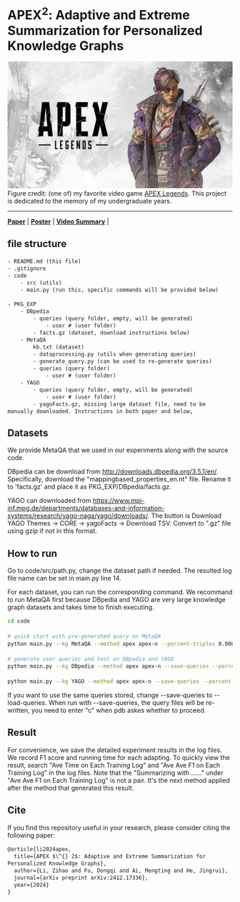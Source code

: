 # APEX<sup>2</sup>: Adaptive and Extreme Summarization for Personalized Knowledge Graphs
![Overview](Apex-Legends.jpg)
Figure credit: (one of) my favorite video game [APEX Legends](https://en.wikipedia.org/wiki/Apex_Legends). This project is dedicated to the memory of my undergraduate years.

------------------------
**[Paper](./KDD2025_APEX2_arXiv.pdf)** | **[Poster](./KDD_2025_Poster.pdf)** | **[Video Summary](https://www.youtube.com/watch?v=FtcNqk7rX40)** | 

## file structure
    - README.md (this file)
    - .gitignore
    - code
        - src (utils)
        - main.py (run this, specific commands will be provided below)
        
    - PKG_EXP
        - DBpedia
            - queries (query folder, empty, will be generated)
                - user # (user folder)
            - facts.gz (dataset, download instructions below)
        - MetaQA    
            kb.txt (dataset)
            - dataprocessing.py (utils when generating queries)
            - generate_query.py (can be used to re-generate queries)
            - queries (query folder)
                - user # (user folder)
        - YAGO
            - queries (query folder, empty, will be generated)
                - user # (user folder)
            - yagoFacts.gz, missing large dataset file, need to be manually downloaded. Instructions in both paper and below, 


## Datasets
We provide MetaQA that we used in our experiments along with the source code. 

DBpedia can be download from http://downloads.dbpedia.org/3.5.1/en/. Specifically, download the "mappingbased_properties_en.nt" file. Rename it to 'facts.gz' and place it as PKG_EXP/DBpedia/facts.gz.

YAGO can downloaded from https://www.mpi-inf.mpg.de/departments/databases-and-information-systems/research/yago-naga/yago/downloads/. The button is Download YAGO Themes -> CORE -> yagoFacts -> Download TSV. Convert to ".gz" file using gzip if not in this format.




## How to run
Go to code/src/path.py, change the dataset path if needed. The resulted log file name can be set in main.py line 14.

For each dataset, you can run the corresponding command. We recommand to run MetaQA first because DBpedia and YAGO are very large knowledge graph datasets and takes time to finish executing.

```sh
cd code

# quick start with pre-generated query on MetaQA
python main.py --kg MetaQA --method apex apex-n --percent-triples 0.0001 --n_users 1

# generate user queries and test on DBpedia and YAGO
python main.py --kg DBpedia --method apex apex-n --save-queries --percent-triples 0.000001 --n_users 1

python main.py --kg YAGO --method apex apex-n --save-queries --percent-triples 0.000001 --n_users 1
```

If you want to use the same queries stored, change --save-queries to --load-queries. When run with --save-queries, the query files will be re-written, you need to enter "c" when pdb askes whether to proceed.


## Result
For convenience, we save the detailed experiment results in the log files. We record F1 score and running time for each adapting. To quickly view the result, search "Ave Time on Each Training Log" and "Ave Ave F1 on Each Training Log" in the log files. Note that the "Summarizing with ......" under "Ave Ave F1 on Each Training Log" is not a pair. It's the next method applied after the method that generated this result.


## Cite
If you find this repository useful in your research, please consider citing the following paper:

```
@article{li2024apex,
  title={APEX $\^{} 2$: Adaptive and Extreme Summarization for Personalized Knowledge Graphs},
  author={Li, Zihao and Fu, Dongqi and Ai, Mengting and He, Jingrui},
  journal={arXiv preprint arXiv:2412.17336},
  year={2024}
}
```